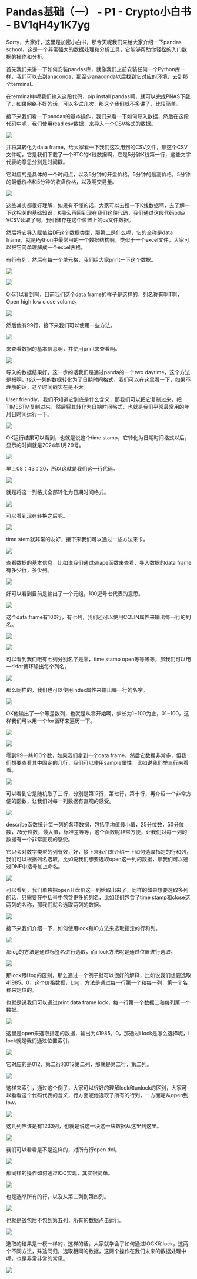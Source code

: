 # Pandas基础（一） - P1 - Crypto小白书 - BV1qH4y1K7yg

Sorry，大家好，这里是加密小白书，那今天呢我们来给大家介绍一下pandas school，这是一个非常强大的数据处理和分析工具，它能够帮助你轻松的入门数据的操作和分析。

首先我们来讲一下如何安装pandas库，就像我们之前安装任何一个Python库一样，我们可以去到anaconda，那至少anaconda以后找到它对应的环境，去到那个terminal。

在terminal中呢我们输入这段代码，pip install pandas啊，就可以完成PNAS下载了，如果网络不好的话，可以多试几次，那这个我们就不多讲了，比较简单。

接下来我们看一下pandas的基本操作，我们来看一下如何导入数据，然后在这段代码中呢，我们使用read csv数据，来导入一个CSV格式的数据。



![](img/3f264276c362d5a9a2adc13982b847a6_1.png)

并将其转化为data frame，给大家看一下我们这次用到的CSV文件，那这个CSV文件呢，它是我们下载了一个BTC的K线数据啊，它是5分钟K线第一行，这些文字代表的意思分别是时间戳。

它对应的是具体的一个时间点，以及5分钟的开盘价格，5分钟的最高价格，5分钟的最低价格和5分钟的收盘价格，以及啊交易量。



![](img/3f264276c362d5a9a2adc13982b847a6_3.png)

这些其实都很好理解，如果有不懂的话，大家可以去搜一下K线数据啊，去了解一下这相关的基础知识，K那么再回到现在我们这段代码，我们通过这段代码pd点VCSV读取了啊，我们储存在这个位置上的cs文件数据。

然后将它导入赋值给DF这个数据类型，那第二是什么呢，它的全称是data frame，就是Python中最常用的一个数据结构啊，类似于一个excel文件，大家可以把它简单理解成一个excel表格。

有行有列，然后有每一个单元格，我们给大家print一下这个数据。

![](img/3f264276c362d5a9a2adc13982b847a6_5.png)

![](img/3f264276c362d5a9a2adc13982b847a6_6.png)

OK可以看到啊，目前我们这个data frame的样子是这样的，列名称有啊T啊，Open high low close volume。



![](img/3f264276c362d5a9a2adc13982b847a6_8.png)

然后他有99行，接下来我们可以使用一些方法。

![](img/3f264276c362d5a9a2adc13982b847a6_10.png)

来查看数据的基本信息啊，并使用print来查看啊。

![](img/3f264276c362d5a9a2adc13982b847a6_12.png)

导入的数据结果好，这一步的话我们是通过panda的一个two daytime，这个方法是把啊，ts这一列的数据转化为了日期时间格式，我们可以在这里看一下，如果不理解的话，这个时间戳实在是不太。

User friendly，我们不知道它到底是什么含义，那我们可以把它复制过来，把TIMESTM复制过来，然后将其转化为日期时间格式，也就是我们平常最常用的年月日时间运行一下。



![](img/3f264276c362d5a9a2adc13982b847a6_14.png)

OK运行结果可以看到，也就是说这个time stamp，它转化为日期时间格式以后，显示的时间就是2024年1月29号。



![](img/3f264276c362d5a9a2adc13982b847a6_16.png)

早上08：43：20，所以这就是我们这一行代码。

![](img/3f264276c362d5a9a2adc13982b847a6_18.png)

就是将这一列格式全部转化为日期时间格式。

![](img/3f264276c362d5a9a2adc13982b847a6_20.png)

可以看到现在转换之后呢。

![](img/3f264276c362d5a9a2adc13982b847a6_22.png)

time stem就非常的友好，接下来我们可以通过一些方法来卡。

![](img/3f264276c362d5a9a2adc13982b847a6_24.png)

查看数据的基本信息，比如说我们通过shape函数来查看，导入数据的data frame有多少行，多少列。



![](img/3f264276c362d5a9a2adc13982b847a6_26.png)

好可以看到目前是输出了一个元组，100逗号七代表的意思。

![](img/3f264276c362d5a9a2adc13982b847a6_28.png)

这个data frame有100行，有七列，我们还可以使用COLIN属性来输出每一行的列名。

![](img/3f264276c362d5a9a2adc13982b847a6_30.png)

![](img/3f264276c362d5a9a2adc13982b847a6_31.png)

可以看到我们哦有七列分别名字是零，time stamp open等等等等，那我们可以用一个for循环输出每个列名。



![](img/3f264276c362d5a9a2adc13982b847a6_33.png)

那么同样的，我们也可以使用index属性来输出每一行的名字。

![](img/3f264276c362d5a9a2adc13982b847a6_35.png)

OK他输出了一个等差数列，也就是从零开始啊，步长为1~100为止，01~100，这样我们可以用一个for循环来遍历一下。



![](img/3f264276c362d5a9a2adc13982b847a6_37.png)

![](img/3f264276c362d5a9a2adc13982b847a6_38.png)

零到99一共100个数，如果我们拿到一个data frame，然后它数据非常多，但我们想要查看其中固定的几行，我们可以使用sample属性，比如说我们举三行来看看。



![](img/3f264276c362d5a9a2adc13982b847a6_40.png)

可以看到它是随机取了三行，分别是第17行，第七行，第十行，再介绍一个非常方便的函数，让我们对每一列数据有直观的感受。



![](img/3f264276c362d5a9a2adc13982b847a6_42.png)

describe函数统计每一列的各项数据，包括平均值最小值，25分位数，50分位数，75分位数，最大值，标准差等等，这个函数呢非常方便，让我们对每一列的数据有一个非常直观的感受。

它只会对数字类型的列有效，好，接下来我们来介绍一下如何选取指定的行和列，我们可以根据列名选取，比如说我们想要选取open这一列的数据，那我们可以通过DNF中括号加上命名。



![](img/3f264276c362d5a9a2adc13982b847a6_44.png)

可以看到，我们单独把open开盘价这一列给取出来了，同样的如果想要选取多列的话，只需要在中括号中包含更多的列名，比如我们包含了time stamp和close这两列的名称，那我们就会选取两列的数据。



![](img/3f264276c362d5a9a2adc13982b847a6_46.png)

接下来我们介绍一下，如何使用lock和IO方法来选取指定的行和列。

![](img/3f264276c362d5a9a2adc13982b847a6_48.png)

那log的方法是通过标签名进行选取，而i lock方法呢是通过位置进行选取。

![](img/3f264276c362d5a9a2adc13982b847a6_50.png)

那lock跟i log的区别，那么通过一个例子就可以很好的解释，比如说我们想要选取41985。0，这个价格数据，Log，方法是通过每一行第一个和每一列，第一个名称来定位的。

也就是说我们可以通过print data frame lock，每一行第一个数据二和每列第一个数据。

![](img/3f264276c362d5a9a2adc13982b847a6_52.png)

这里是open来选取指定的数据，输出为41985。0，那通过i lock是怎么选择呢，i lock就是我们通过位置索引。



![](img/3f264276c362d5a9a2adc13982b847a6_54.png)

它对应的是012，第二行和012第二列，那就是第二行，第二列。

![](img/3f264276c362d5a9a2adc13982b847a6_56.png)

这样来索引，通过这个例子，大家可以很好的理解lock和unlock的区别，大家可以看看这个代码代表的含义，行方面呢他选取了所有的行列，一方面呢从open到low。



![](img/3f264276c362d5a9a2adc13982b847a6_58.png)

这几列应该是有1233列，也就是说这一块这一块数据从这里到这里。

![](img/3f264276c362d5a9a2adc13982b847a6_60.png)

我们可以看看是不是这样的，对所有行open dol。

![](img/3f264276c362d5a9a2adc13982b847a6_62.png)

那同样的操作如何通过IOC实现，其实很简单。

![](img/3f264276c362d5a9a2adc13982b847a6_64.png)

也是选举所有的行，以及从第二列到第四列。

![](img/3f264276c362d5a9a2adc13982b847a6_66.png)

也就是钱包后不包到第五列，所有的数据点击运行。

![](img/3f264276c362d5a9a2adc13982b847a6_68.png)

选取的结果是一模一样的，这样的话，大家就学会了如何通过IOCK和lock，这两个不同方法，殊途同归，选取相同的数据，这两个操作在我们未来的数据处理中呢，也是非常非常的常见。



![](img/3f264276c362d5a9a2adc13982b847a6_70.png)